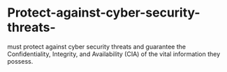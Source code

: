 # Protect-against-cyber-security-threats-
must protect against cyber security threats and guarantee the Confidentiality, Integrity, and Availability (CIA) of the vital information they possess.
